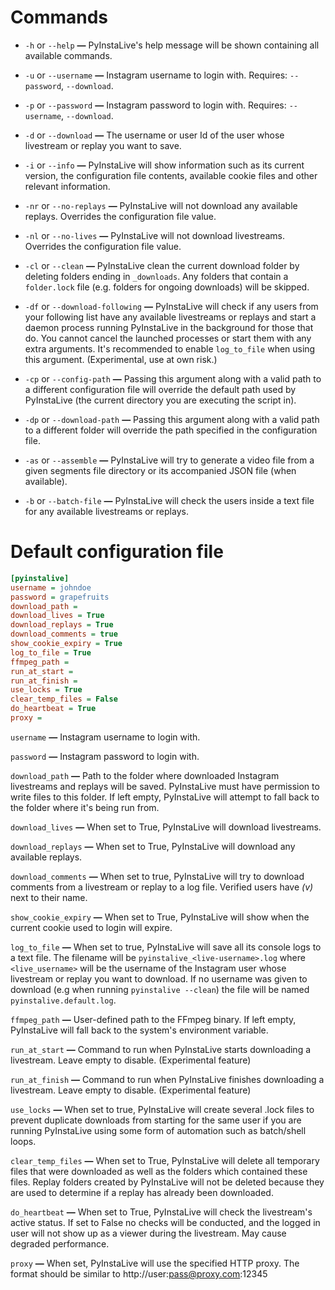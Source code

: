 # Commands


- ```-h``` or ```--help```  **—**  PyInstaLive's help message will be shown containing all available commands.

- ```-u``` or ```--username```  **—**  Instagram username to login with. Requires:  ```--password```, ```--download```.

- ```-p``` or ```--password```  **—**  Instagram password to login with. Requires:  ```--username```, ```--download```.

- ```-d``` or ```--download```  **—**  The username or user Id of the user whose livestream or replay you want to save.

- ```-i``` or ```--info```  **—**  PyInstaLive will show information such as its current version, the configuration file contents, available cookie files and other relevant information.

- ```-nr``` or ```--no-replays```  **—**  PyInstaLive will not download any available replays. Overrides the configuration file value.

- ```-nl``` or ```--no-lives```  **—**  PyInstaLive will not download livestreams. Overrides the configuration file value.

- ```-cl``` or ```--clean```  **—**  PyInstaLive clean the current download folder by deleting folders ending in `_downloads`. Any folders that contain a `folder.lock` file (e.g. folders for ongoing downloads) will be skipped.

- ```-df``` or ```--download-following```  **—**  PyInstaLive will check if any users from your following list have any available livestreams or replays and start a daemon process running PyInstaLive in the background for those that do. You cannot cancel the launched processes or start them with any extra arguments. It's recommended to enable ```log_to_file``` when using this argument. (Experimental, use at own risk.)

- ```-cp``` or ```--config-path```  **—**  Passing this argument along with a valid path to a different configuration file will override the default path used by PyInstaLive (the current directory you are executing the script in).

- ```-dp``` or ```--download-path```  **—**  Passing this argument along with a valid path to a different folder will override the path specified in the configuration file.

- ```-as``` or ```--assemble```  **—** PyInstaLive will try to generate a video file from a given segments file directory or its accompanied JSON file (when available). 

- ```-b``` or ```--batch-file```  **—** PyInstaLive will check the users inside a text file for any available livestreams or replays.

# Default configuration file

```ini
[pyinstalive]
username = johndoe
password = grapefruits
download_path = 
download_lives = True
download_replays = True
download_comments = true
show_cookie_expiry = True
log_to_file = True
ffmpeg_path = 
run_at_start =
run_at_finish =
use_locks = True
clear_temp_files = False
do_heartbeat = True
proxy = 
```

```username```  **—**  Instagram username to login with.

```password```  **—**  Instagram password to login with.

```download_path```  **—**  Path to the folder where downloaded Instagram livestreams and replays will be saved. PyInstaLive must have permission to write files to this folder. If left empty, PyInstaLive will attempt to fall back to the folder where it's being run from.

```download_lives```  **—**  When set to True, PyInstaLive will download livestreams.

```download_replays```  **—**  When set to True, PyInstaLive will download any available replays.

```download_comments```  **—**  When set to true, PyInstaLive will try to download comments from a livestream or replay to a log file. Verified users have *(v)* next to their name.

```show_cookie_expiry```  **—**  When set to True, PyInstaLive will show when the current cookie used to login will expire.

```log_to_file```  **—**  When set to true, PyInstaLive will save all its console logs to a text file. The filename will be `pyinstalive_<live-username>.log` where `<live_username>` will be the username of the Instagram user whose livestream or replay you want to download. If no username was given to download (e.g when running `pyinstalive --clean`) the file will be named `pyinstalive.default.log`.

```ffmpeg_path```  **—**  User-defined path to the FFmpeg binary. If left empty, PyInstaLive will fall back to the system's environment variable.

```run_at_start```  **—**  Command to run when PyInstaLive starts downloading a livestream. Leave empty to disable. (Experimental feature)

```run_at_finish```  **—**  Command to run when PyInstaLive finishes downloading a livestream. Leave empty to disable. (Experimental feature) 

```use_locks```  **—**  When set to true, PyInstaLive will create several .lock files to prevent duplicate downloads from starting for the same user if you are running PyInstaLive using some form of automation such as batch/shell loops.

```clear_temp_files```  **—**  When set to True, PyInstaLive will delete all temporary files that were downloaded as well as the folders which contained these files. Replay folders created by PyInstaLive will not be deleted because they are used to determine if a replay has already been downloaded.

```do_heartbeat```  **—**  When set to True, PyInstaLive will check the livestream's active status. If set to False no checks will be conducted, and the logged in user will not show up as a viewer during the livestream. May cause degraded performance.

```proxy```  **—**  When set, PyInstaLive will use the specified HTTP proxy. The format should be similar to http://user:pass@proxy.com:12345


